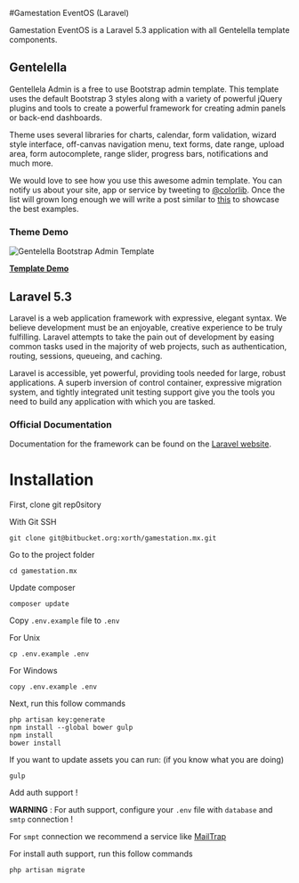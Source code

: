 #Gamestation EventOS (Laravel)

Gamestation EventOS is a Laravel 5.3 application with all Gentelella template components.

## Gentelella

Gentellela Admin is a free to use Bootstrap admin template.
This template uses the default Bootstrap 3 styles along with a variety of powerful jQuery plugins and tools to create a powerful framework for creating admin panels or back-end dashboards.

Theme uses several libraries for charts, calendar, form validation, wizard style interface, off-canvas navigation menu, text forms, date range, upload area, form autocomplete, range slider, progress bars, notifications and much more.

We would love to see how you use this awesome admin template. You can notify us about your site, app or service by tweeting to [@colorlib](https://twitter.com/colorlib). Once the list will grown long enough we will write a post similar to [this](https://colorlib.com/wp/avada-theme-examples/) to showcase the best examples.


### Theme Demo
![Gentelella Bootstrap Admin Template](https://cdn.colorlib.com/wp/wp-content/uploads/sites/2/gentelella-admin-template-preview.jpg "Gentelella Theme Browser Preview")

**[Template Demo](https://colorlib.com/polygon/gentelella/index.html)**


## Laravel 5.3

Laravel is a web application framework with expressive, elegant syntax. We believe development must be an enjoyable, creative experience to be truly fulfilling. Laravel attempts to take the pain out of development by easing common tasks used in the majority of web projects, such as authentication, routing, sessions, queueing, and caching.

Laravel is accessible, yet powerful, providing tools needed for large, robust applications. A superb inversion of control container, expressive migration system, and tightly integrated unit testing support give you the tools you need to build any application with which you are tasked.

### Official Documentation

Documentation for the framework can be found on the [Laravel website](http://laravel.com/docs/5.3).


# Installation

First, clone git rep0sitory

With Git SSH
```
git clone git@bitbucket.org:xorth/gamestation.mx.git
```

Go to the project folder 
```
cd gamestation.mx
```

Update composer 
```
composer update
```

Copy ```.env.example``` file to ```.env```

For Unix
```
cp .env.example .env
```
For Windows
```
copy .env.example .env
```

Next, run this follow commands

```
php artisan key:generate
npm install --global bower gulp
npm install
bower install
```

If you want to update assets you can run: (if you know what you are doing)
```
gulp
```

Add auth support !

**WARNING** : For auth support, configure your ```.env``` file with ```database``` and ```smtp``` connection !

For ```smpt``` connection we recommend a service like [MailTrap](https://mailtrap.io/)

For install auth support, run this follow commands

```
php artisan migrate
```
